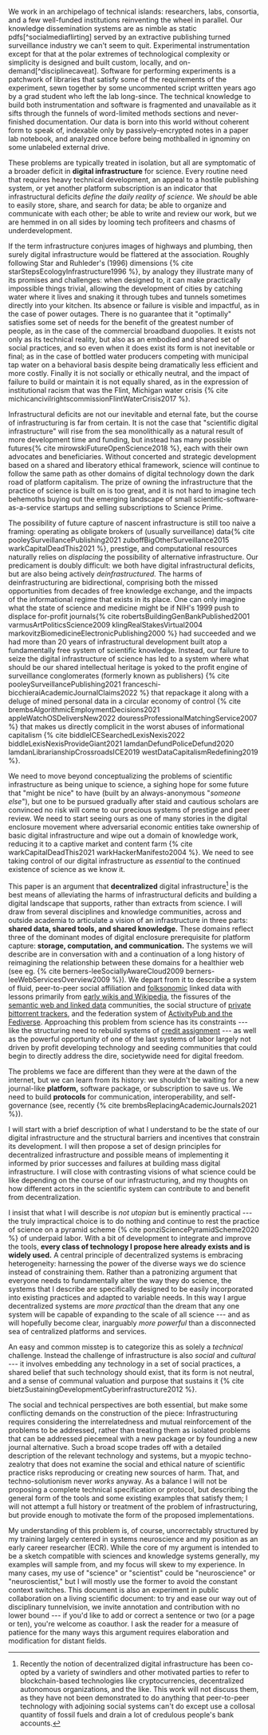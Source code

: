 We work in an archipelago of technical islands: researchers, labs, consortia, and a few well-funded institutions reinventing the wheel in parallel. Our knowledge dissemination systems are as nimble as static pdfs[^socialmediaflirting] served by an extractive publishing turned surveillance industry we can't seem to quit. Experimental instrumentation except for that at the polar extremes of technological complexity or simplicity is designed and built custom, locally, and on-demand[^disciplinecaveat]. Software for performing experiments is a patchwork of libraries that satisfy some of the requirements of the experiment, sewn together by some uncommented script written years ago by a grad student who left the lab long-since. The technical knowledge to build both instrumentation and software is fragmented and unavailable as it sifts through the funnels of word-limited methods sections and never-finished documentation. Our data is born into this world without coherent form to speak of, indexable only by passively-encrypted notes in a paper lab notebook, and analyzed once before being mothballed in ignominy on some unlabeled external drive. 

These problems are typically treated in isolation, but all are symptomatic of a broader deficit in **digital infrastructure** for science. Every routine need that requires heavy technical development, an appeal to a hostile publishing system, or yet another platform subscription is an indicator that infrastructural deficits *define the daily reality of science.* We *should* be able to easily store, share, and search for data; be able to organize and communicate with each other; be able to write and review our work, but we are hemmed in on all sides by looming tech profiteers and chasms of underdevelopment.

If the term infrastructure conjures images of highways and plumbing, then surely digital infrastructure would be flattered at the association. Roughly following Star and Ruhleder's (1996) dimensions {% cite starStepsEcologyInfrastructure1996 %}, by analogy they illustrate many of its promises and challenges: when designed to, it can make practically impossible things trivial, allowing the development of cities by catching water where it lives and snaking it through tubes and tunnels sometimes directly into your kitchen. Its absence or failure is visible and impactful, as in the case of power outages. There is no guarantee that it "optimally" satisfies some set of needs for the benefit of the greatest number of people, as in the case of the commercial broadband duopolies. It exists not only as its technical reality, but also as an embodied and shared set of social practices, and so even when it does exist its form is not inevitable or final; as in the case of bottled water producers competing with municipal tap water on a behavioral basis despite being dramatically less efficient and more costly. Finally it is not socially or ethically neutral, and the impact of failure to build or maintain it is not equally shared, as in the expression of institutional racism that was the Flint, Michigan water crisis {% cite michicancivilrightscommissionFlintWaterCrisis2017 %}. 

Infrastructural deficits are not our inevitable and eternal fate, but the course of infrastructuring is far from certain. It is not the case that "scientific digital infrastructure" will rise from the sea monolithically as a natural result of more development time and funding, but instead has many possible futures{% cite mirowskiFutureOpenScience2018 %}, each with their own advocates and beneficiaries. Without concerted and strategic development based on a shared and liberatory ethical framework, science will continue to follow the same path as other domains of digital technology down the dark road of platform capitalism. The prize of owning the infrastructure that the practice of science is built on is too great, and it is not hard to imagine tech behemoths buying out the emerging landscape of small scientific-software-as-a-service startups and selling subscriptions to Science Prime. 

The possibility of future capture of nascent infrastructure is still too naive a framing: operating as obligate brokers of (usually surveillance) data{% cite pooleySurveillancePublishing2021 zuboffBigOtherSurveillance2015 warkCapitalDeadThis2021 %}, prestige, and computational resources naturally relies on *displacing* the possibility of alternative infrastructure. Our predicament is doubly difficult: we both have digital infrastructural deficits, but are also being actively *deinfrastructured.* The harms of deinfrastructuring are bidirectional, comprising both the missed opportunities from decades of free knowledge exchange, and the impacts of the informational regime that exists in its place. One can only imagine what the state of science and medicine might be if NIH's 1999 push to displace for-profit journals{% cite robertsBuildingGenBankPublished2001 varmusArtPoliticsScience2009 klingRealStakesVirtual2004 markovitzBiomedicineElectronicPublishing2000 %} had succeeded and we had more than 20 years of infrastructural development built atop a fundamentally free system of scientific knowledge. Instead, our failure to seize the digital infrastructure of science has led to a system where what should be our shared intellectual heritage is yoked to the profit engine of surveillance conglomerates (formerly known as publishers) {% cite pooleySurveillancePublishing2021 franceschi-bicchieraiAcademicJournalClaims2022 %} that repackage it along with a deluge of mined personal data in a circular economy of control {% cite brembsAlgorithmicEmploymentDecisions2021 appleWatchOSDeliversNew2022 douressProfessionalMatchingService2007 %} that makes us directly complicit in the worst abuses of informational capitalism {% cite biddleICESearchedLexisNexis2022 biddleLexisNexisProvideGiant2021 lamdanDefundPoliceDefund2020 lamdanLibrarianshipCrossroadsICE2019 westDataCapitalismRedefining2019 %}. 

We need to move beyond conceptualizing the problems of scientific infrastructure as being unique to science, a sighing hope for some future that "might be nice" to have (built by an always-anonymous "*someone else*"), but one to be pursued gradually after staid and cautious scholars are convinced no risk will come to our precious systems of prestige and peer review. We need to start seeing ours as one of many stories in the digital enclosure movement where adversarial economic entities take ownership of basic digital infrastructure and wipe out a domain of knowledge work, reducing it to a captive market and content farm {% cite warkCapitalDeadThis2021 warkHackerManifesto2004 %}. We need to see taking control of our digital infrastructure as *essential* to the continued existence of science as we know it.

This paper is an argument that **decentralized** digital infrastructure[^nocrypto] is the best means of alleviating the harms of infrastructural deficits and building a digital landscape that supports, rather than extracts from science. I will draw from several disciplines and knowledge communities, across and outside academia to articulate a vision of an infrastructure in three parts: **shared data, shared tools, and shared knowledge.** These domains reflect three of the dominant modes of digital enclosure prerequisite for platform capture: **storage, computation, and communication.** The systems we will describe are in conversation with and a continuation of a long history of reimagining the relationship between these domains for a healthier web (see eg. {% cite berners-leeSociallyAwareCloud2009 berners-leeWebServicesOverview2009 %}). We depart from it to describe a system of fluid, peer-to-peer social affiliation and [folksonomic](#federated-systems-of-language) linked data with lessons primarily from [early wikis and Wikipedia](#the-wiki-way), the fissures of the [semantic web and linked data](#neatness-vs-scruffiness) communities, the social structure of [private bittorrent trackers](#archives-need-communities), and the federation system of [ActivityPub and the Fediverse](#forums--feeds). Approaching this problem from science has its constraints --- like the structuring need to rebuild systems of [credit assignment](#credit-assignment) --- as well as the powerful opportunity of one of the last systems of labor largely not driven by profit developing technology and seeding communities that could begin to directly address the dire, societywide need for digital freedom.

[^nocrypto]: Recently the notion of decentralized digital infrastructure has been co-opted by a variety of swindlers and other motivated parties to refer to blockchain-based technologies like cryptocurrencies, decentralized autonomous organizations, and the like. This work will not discuss them, as they have not been demonstrated to do anything that peer-to-peer technology with adjoining social systems can't do except use a collosal quantity of fossil fuels and drain a lot of credulous people's bank accounts.

The problems we face are different than they were at the dawn of the internet, but we can learn from its history: we shouldn't be waiting for a new journal-like **platform,** software package, or subscription to save us. We need to build **protocols** for communication, interoperability, and self-governance (see, recently {% cite brembsReplacingAcademicJournals2021 %}).

I will start with a brief description of what I understand to be the state of our digital infrastructure and the structural barriers and incentives that constrain its development. I will then propose a set of design principles for decentralized infrastructure and possible means of implementing it informed by prior successes and failures at building mass digital infrastructure. I will close with contrasting visions of what science could be like depending on the course of our infrastructuring, and my thoughts on how different actors in the scientific system can contribute to and benefit from decentralization.

I insist that what I will describe is *not utopian* but is eminently practical --- the truly impractical choice is to do nothing and continue to rest the practice of science on a pyramid scheme {% cite ponziSciencePyramidScheme2020 %} of underpaid labor. With a bit of development to integrate and improve the tools, **every class of technology I propose here already exists and is widely used.** A central principle of decentralized systems is embracing heterogeneity: harnessing the power of the diverse ways we do science instead of constraining them. Rather than a patronizing argument that everyone needs to fundamentally alter the way they do science, the systems that I describe are specifically designed to be easily incorporated into existing practices and adapted to variable needs. In this way I argue decentralized systems are *more practical* than the dream that any one system will be capable of expanding to the scale of all science --- and as will hopefully become clear, inarguably *more powerful* than a disconnected sea of centralized platforms and services.

An easy and common misstep is to categorize this as solely a *technical* challenge. Instead the challenge of infrastructure is also *social* and *cultural* --- it involves embedding any technology in a set of social practices, a shared belief that such technology should exist, that its form is not neutral, and a sense of communal valuation and purpose that sustains it {% cite bietzSustainingDevelopmentCyberinfrastructure2012 %}. 

The social and technical perspectives are both essential, but make some conflicting demands on the construction of the piece: Infrastructuring requires considering the interrelatedness and mutual reinforcement of the problems to be addressed, rather than treating them as isolated problems that can be addressed piecemeal with a new package or by founding a new journal alternative. Such a broad scope trades off with a detailed description of the relevant technology and systems, but a myopic techno-zealotry that does not examine the social and ethical nature of scientific practice risks reproducing or creating new sources of harm. That, and techno-solutionism never *works* anyway. As a balance I will not be proposing a complete technical specification or protocol, but describing the general form of the tools and some existing examples that satisfy them; I will not attempt a full history or treatment of the problem of infrastructuring, but provide enough to motivate the form of the proposed implementations. 

My understanding of this problem is, of course, uncorrectably structured by my training largely centered in systems neuroscience and my position as an early career researcher (ECR). While the core of my argument is intended to be a sketch compatible with sciences and knowledge systems generally, my examples will sample from, and my focus will skew to my experience. In many cases, my use of "science" or "scientist" could be "neuroscience" or "neuroscientist," but I will mostly use the former to avoid the constant context switches. This document is also an experiment in public collaboration on a living scientific document: to try and ease our way out of disciplinary tunnelvision, we invite annotation and contribution with no lower bound --- if you'd like to add or correct a sentence or two (or a page or ten), you're welcome as coauthor. I ask the reader for a measure of patience for the many ways this argument requires elaboration and modification for distant fields.